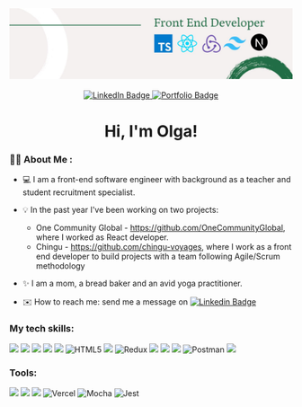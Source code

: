<div id="header" align="center">
  <img src="images/LIbanner.jpg" />
</div>
<br />
<div id="badges" align="center">
  <a href="https://www.linkedin.com/in/olga-yudkin/">
  <img src="https://img.shields.io/badge/LinkedIn-blue?style=for-the-badge&logo=linkedin&logoColor=white" alt="LinkedIn Badge"/>
  </a>
  <a href="https://www.olgayudkin.com/">
  <img src="https://img.shields.io/badge/Portfolio-orange?style=for-the-badge&logoColor=white"" alt="Portfolio Badge"/>
  </a>
</div>
                                                                                                                     <h1 align="center"> Hi, I'm Olga! </h1>                                                                                                                    
                                                                                                                     


### :woman_technologist: About Me :
                                                                                                                                       
- :computer: I am a front-end software engineer with background as a teacher and student recruitment specialist.

- :bulb: In the past year I've been working on two projects:
  - One Community Global -  https://github.com/OneCommunityGlobal, where I worked as React developer.
  - Chingu - https://github.com/chingu-voyages, where I work as a front end developer to build projects with a team following Agile/Scrum methodology
                                                                                                                                       
- :sparkles: I am a mom, a bread baker and an avid yoga practitioner.
                                                                                                                                       
- :envelope: How to reach me: send me a message on [![Linkedin Badge](https://img.shields.io/badge/-LinkedIn-blue?style=flat&logo=Linkedin&logoColor=white)]( https://www.linkedin.com/in/olga-yudkin/)                                                                                                                                       
                                                                                                                                       
### My tech skills:
                                                                                                                                       
                                                                                                                                       
<img src="https://img.shields.io/badge/javascript%20-%23323330.svg?&style=for-the-badge&logo=javascript&logoColor=%23F7DF1E"/> <img src="https://img.shields.io/badge/typescript%20-%231572B6.svg?&style=for-the-badge&logo=typescript&logoColor=white"/> <img src="https://img.shields.io/badge/node.js%20-%2343853D.svg?&style=for-the-badge&logo=node.js&logoColor=white"/> <img src ="https://img.shields.io/badge/postgres-%23316192.svg?&style=for-the-badge&logo=postgresql&logoColor=white"/> <img src="https://img.shields.io/badge/css3%20-%231572B6.svg?&style=for-the-badge&logo=css3&logoColor=white"/> <img alt="HTML5" src="https://img.shields.io/badge/html5%20-%23E34F26.svg?&style=for-the-badge&logo=html5&logoColor=white"/> <img src="https://img.shields.io/badge/react%20-%2320232a.svg?&style=for-the-badge&logo=react&logoColor=%2361DAFB"/> <img alt="Redux" src="https://img.shields.io/badge/redux-%23593d88.svg?style=for-the-badge&logo=redux&logoColor=white" /> <img src="https://img.shields.io/badge/React_Router-CA4245?style=for-the-badge&logo=react-router&logoColor=white"/> <img src="https://img.shields.io/badge/express.js%20-%23404d59.svg?&style=for-the-badge"/> <img src="https://img.shields.io/badge/bootstrap%20-%23563D7C.svg?&style=for-the-badge&logo=bootstrap&logoColor=white"/> <img alt="Postman" src="https://img.shields.io/badge/Postman-FF6C37?style=for-the-badge&logo=postman&logoColor=white" /> <img src="https://img.shields.io/badge/tailwindcss%20-%2306b6d4.svg?&style=for-the-badge&logo=tailwindcss&logoColor=white"/> 

### Tools:

<img src="https://img.shields.io/badge/git%20-%23F05033.svg?&style=for-the-badge&logo=git&logoColor=white"/> <img src="https://img.shields.io/badge/github%20-%23121011.svg?&style=for-the-badge&logo=github&logoColor=white"/> <img src="https://img.shields.io/badge/heroku%20-%23430098.svg?&style=for-the-badge&logo=heroku&logoColor=white"/> <img alt="Vercel" src="https://img.shields.io/badge/vercel%20-%23000000.svg?&style=for-the-badge&logo=vercel&logoColor=white"/>
<img alt="Mocha" src="https://img.shields.io/badge/-mocha-%238D6748?&style=for-the-badge&logo=mocha&logoColor=white"/> <img alt="Jest" src="https://img.shields.io/badge/-jest-%23C21325?&style=for-the-badge&logo=jest&logoColor=white"/>
